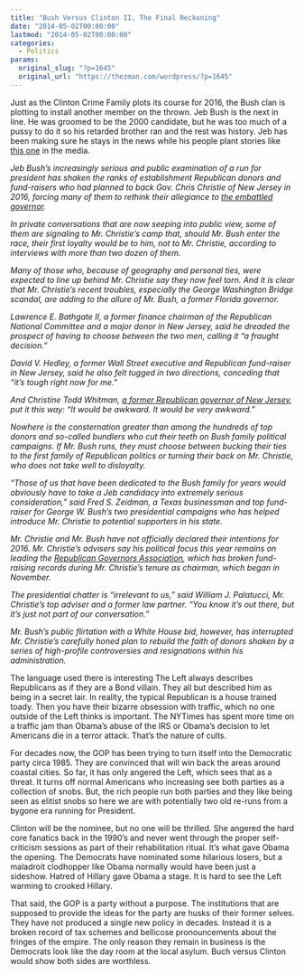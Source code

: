 ```yaml
---
title: "Bush Versus Clinton II, The Final Reckoning"
date: "2014-05-02T00:00:00"
lastmod: "2014-05-02T00:00:00"
categories:
  - Politics
params:
  original_slug: "?p=1645"
  original_url: "https://thezman.com/wordpress/?p=1645"
---
```


Just as the Clinton Crime Family plots its course for 2016, the Bush
clan is plotting to install another member on the thrown. Jeb Bush is
the next in line. He was groomed to be the 2000 candidate, but he was
too much of a pussy to do it so his retarded brother ran and the rest
was history. Jeb has been making sure he stays in the news while his
people plant stories like <a
href="http://www.nytimes.com/2014/05/02/us/politics/jeb-bushs-2016-flirtations-test-loyalty-of-christie-backers.html?hp&amp;_r=0"
rel="noopener noreferrer" target="_blank">this one</a> in the media.

*Jeb Bush’s increasingly serious and public examination of a run for
president has shaken the ranks of establishment Republican donors and
fund-raisers who had planned to back Gov. Chris Christie of New Jersey
in 2016, forcing many of them to rethink their allegiance to [the
embattled
governor](http://www.nytimes.com/2014/01/11/nyregion/hundreds-of-pages-on-bridge-scandal-released.html "Times article").*

*In private conversations that are now seeping into public view, some of
them are signaling to Mr. Christie’s camp that, should Mr. Bush enter
the race, their first loyalty would be to him, not to Mr. Christie,
according to interviews with more than two dozen of them.*

*Many of those who, because of geography and personal ties, were
expected to line up behind Mr. Christie say they now feel torn. And it
is clear that Mr. Christie’s recent troubles, especially the George
Washington Bridge scandal, are adding to the allure of Mr. Bush, a
former Florida governor.*

*Lawrence E. Bathgate II, a former finance chairman of the Republican
National Committee and a major donor in New Jersey, said he dreaded the
prospect of having to choose between the two men, calling it “a fraught
decision.”*

*David V. Hedley, a former Wall Street executive and Republican
fund-raiser in New Jersey, said he also felt tugged in two directions,
conceding that “it’s tough right now for me.”*

*And Christine Todd Whitman, [a former Republican governor of New
Jersey](http://www.nytimes.com/1997/11/05/nyregion/woman-in-the-news-christine-todd-whitman-just-in-time-a-listener.html "Times article"),
put it this way: “It would be awkward. It would be very awkward.”*

*Nowhere is the consternation greater than among the hundreds of top
donors and so-called bundlers who cut their teeth on Bush family
political campaigns. If Mr. Bush runs, they must choose between bucking
their ties to the first family of Republican politics or turning their
back on Mr. Christie, who does not take well to disloyalty.*

*“Those of us that have been dedicated to the Bush family for years
would obviously have to take a Jeb candidacy into extremely serious
consideration,” said Fred S. Zeidman, a Texas businessman and top
fund-raiser for George W. Bush’s two presidential campaigns who has
helped introduce Mr. Christie to potential supporters in his state.*

*Mr. Christie and Mr. Bush have not officially declared their intentions
for 2016. Mr. Christie’s advisers say his political focus this year
remains on leading the [Republican Governors
Association](http://www.rga.org/homepage/ "The association’s website"),
which has broken fund-raising records during Mr. Christie’s tenure as
chairman, which began in November.*

*The presidential chatter is “irrelevant to us,” said William J.
Palatucci, Mr. Christie’s top adviser and a former law partner. “You
know it’s out there, but it’s just not part of our conversation.”*

*Mr. Bush’s public flirtation with a White House bid, however, has
interrupted Mr. Christie’s carefully honed plan to rebuild the faith of
donors shaken by a series of high-profile controversies and resignations
within his administration.*

The language used there is interesting The Left always describes
Republicans as if they are a Bond villain. They all but described him as
being in a secret lair. In reality, the typical Republican is a house
trained toady. Then you have their bizarre obsession with traffic, which
no one outside of the Left thinks is important. The NYTimes has spent
more time on a traffic jam than Obama’s abuse of the IRS or Obama’s
decision to let Americans die in a terror attack. That’s the nature of
cults.

For decades now, the GOP has been trying to turn itself into the
Democratic party circa 1985. They are convinced that will win back the
areas around coastal cities. So far, it has only angered the Left, which
sees that as a threat. It turns off normal Americans who increasing see
both parties as a collection of snobs. But, the rich people run both
parties and they like being seen as elitist snobs so here we are with
potentially two old re-runs from a bygone era running for President.

Clinton will be the nominee, but no one will be thrilled. She angered
the hard core fanatics back in the 1990’s and never went through the
proper self-criticism sessions as part of their rehabilitation ritual.
It’s what gave Obama the opening. The Democrats have nominated some
hilarious losers, but a maladroit clodhopper like Obama normally would
have been just a sideshow. Hatred of Hillary gave Obama a stage. It is
hard to see the Left warming to crooked Hillary.

That said, the GOP is a party without a purpose. The institutions that
are supposed to provide the ideas for the party are husks of their
former selves. They have not produced a single new policy in decades.
Instead it is a broken record of tax schemes and bellicose
pronouncements about the fringes of the empire. The only reason they
remain in business is the Democrats look like the day room at the local
asylum. Buch versus Clinton would show both sides are worthless.
